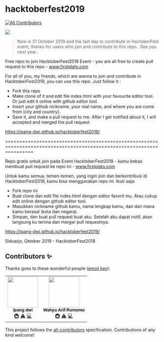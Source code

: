 # hacktoberfest2019
<!-- ALL-CONTRIBUTORS-BADGE:START - Do not remove or modify this section -->
[![All Contributors](https://img.shields.io/badge/all_contributors-2-orange.svg?style=flat-square)](#contributors-)
<!-- ALL-CONTRIBUTORS-BADGE:END -->
![](https://hacktoberfest.digitalocean.com/assets/logo-hf19-header-8245176fe235ab5d942c7580778a914110fa06a23c3d55bf40e2d061809d8785.svg)

> Now is 31 October 2019 and the last day to contribute in HactoberFest event, thanks for users who join and contribute to this repo.. See you next year..

Free repo to join HacktoberFest2019 Event - you are all free to create pull request to this repo - www.firstplato.com

For all of you, my friends, which are wanna to join and contribute in HacktoberFest2019, you can use this repo. Just follow it :
- Fork this repo
- Make clone of it and edit file index.html with your favourite editor tool. Or just edit it online with github editor tool.
- Insert your github nickname, your real name, and where you are come from (city and country).
- Save it, and make a pull request to me. After I get notified about it, I will accepted and merged the pull request.

https://ipang-dwi.github.io/hacktoberfest2019/

======================================================================================================================

Repo gratis untuk join pada Event HacktoberFest2019 - kamu bebas membuat pull request ke repo ini - www.firstplato.com

Untuk kamu semua, temen-temen, yang ingin join dan berkontribusi di HacktoberFest2019, kamu bisa menggunakan repo ini. Ikuti saja:
- Fork repo ini
- Buat clone dan edit file index.html dengan editor favorit mu. Atau cukup edit online dengan github editor tool.
- Masukkan nickname github kamu, nama lengkap kamu, dan dari mana kamu berasal (kota dan negara).
- Simpan, dan buat pull request buat aku. Setelah aku dapat notif, akan langsung ku terima dan merger pull requestnya.

https://ipang-dwi.github.io/hacktoberfest2019/

Sidoarjo, Oktober 2019 - HacktoberFest2019

## Contributors ✨

Thanks goes to these wonderful people ([emoji key](https://allcontributors.org/docs/en/emoji-key)):

<!-- ALL-CONTRIBUTORS-LIST:START - Do not remove or modify this section -->
<!-- prettier-ignore-start -->
<!-- markdownlint-disable -->
<table>
  <tr>
    <td align="center"><a href="https://www.firstplato.com"><img src="https://avatars1.githubusercontent.com/u/6070955?v=4" width="100px;" alt=""/><br /><sub><b>ipang dwi</b></sub></a><br /><a href="#infra-ipang-dwi" title="Infrastructure (Hosting, Build-Tools, etc)">🚇</a> <a href="https://github.com/ipang-dwi/hacktoberfest2019/commits?author=ipang-dwi" title="Tests">⚠️</a> <a href="https://github.com/ipang-dwi/hacktoberfest2019/commits?author=ipang-dwi" title="Code">💻</a></td>
    <td align="center"><a href="https://www.linkedin.com/in/warifp"><img src="https://avatars1.githubusercontent.com/u/28912230?v=4" width="100px;" alt=""/><br /><sub><b>Wahyu Arif Purnomo</b></sub></a><br /><a href="#infra-warifp" title="Infrastructure (Hosting, Build-Tools, etc)">🚇</a> <a href="https://github.com/ipang-dwi/hacktoberfest2019/commits?author=warifp" title="Tests">⚠️</a> <a href="https://github.com/ipang-dwi/hacktoberfest2019/commits?author=warifp" title="Code">💻</a></td>
  </tr>
</table>

<!-- markdownlint-enable -->
<!-- prettier-ignore-end -->
<!-- ALL-CONTRIBUTORS-LIST:END -->

This project follows the [all-contributors](https://github.com/all-contributors/all-contributors) specification. Contributions of any kind welcome!